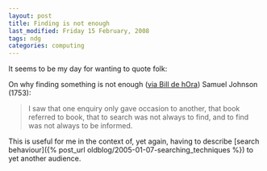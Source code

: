 ```yaml
---
layout: post
title: Finding is not enough
last_modified: Friday 15 February, 2008
tags: ndg
categories: computing
---
```

It seems to be my day for wanting to quote folk:

On why finding something is not enough   ([via Bill de hOra](http://www.dehora.net/journal/2008/02/10/decentralizing-gensyms/)) Samuel Johnson (1753): <blockquote>I saw that one enquiry only gave occasion to another, that book
referred to book, that to search was not always to find, and to find
was not always to be informed.
</blockquote>

This is useful for me in the context of, yet again, having to describe [search behaviour]({% post_url oldblog/2005-01-07-searching_techniques %}) to yet another audience.